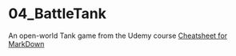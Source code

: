 # 04_BattleTank
An open-world Tank game from the Udemy course
[Cheatsheet for MarkDown](https://github.com/adam-p/markdown-here/wiki/Markdown-Cheatsheet)
